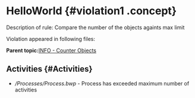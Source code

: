 # HelloWorld {#violation1 .concept}

Description of rule: Compare the number of the objects againts max limit

Violation appeared in following files:

**Parent topic:**[INFO - Counter Objects](../../../qa/rules/INFO_-_Counter_Objects.md)

## Activities {#Activities}

-   */Processes/Process.bwp* - Process has exceeded maximum number of activities

